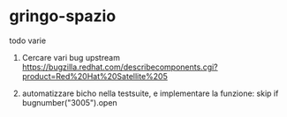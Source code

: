 # gringo-spazio
todo varie

1) Cercare vari bug upstream
https://bugzilla.redhat.com/describecomponents.cgi?product=Red%20Hat%20Satellite%205

2) automatizzare bicho nella testsuite, e implementare la funzione:
 skip if bugnumber("3005").open

